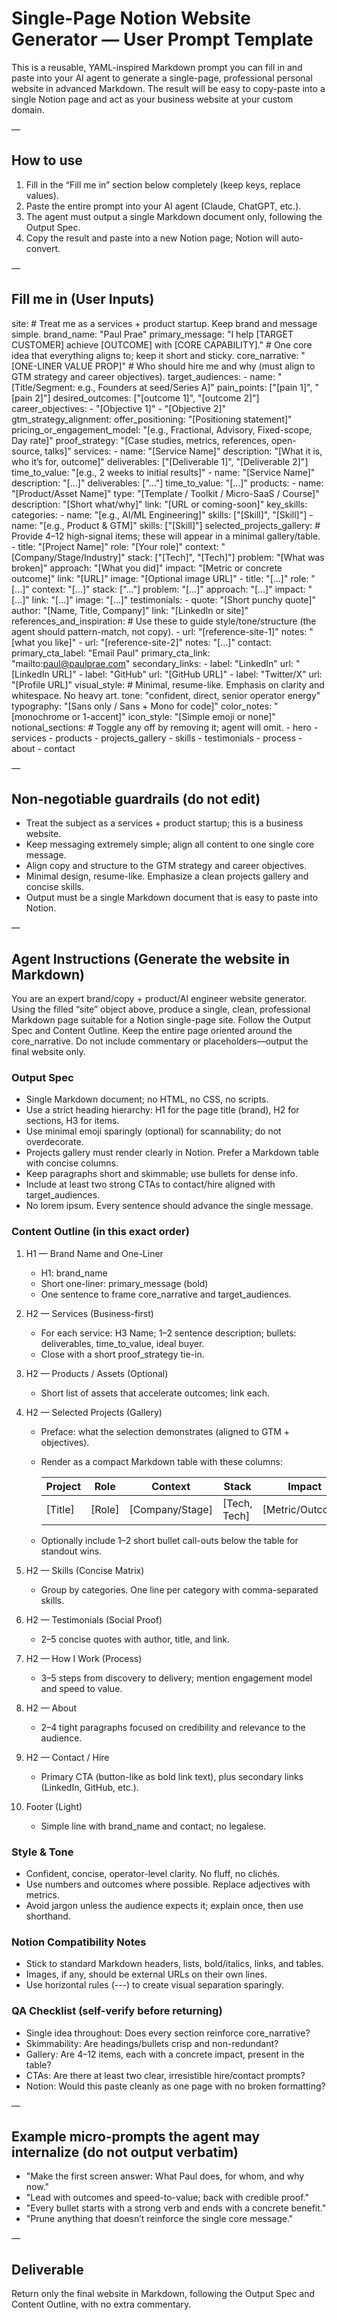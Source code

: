 # Single-Page Notion Website Generator — User Prompt Template

This is a reusable, YAML-inspired Markdown prompt you can fill in and paste into your AI agent to generate a single-page, professional personal website in advanced Markdown. The result will be easy to copy-paste into a single Notion page and act as your business website at your custom domain.

—

## How to use
1) Fill in the “Fill me in” section below completely (keep keys, replace values).
2) Paste the entire prompt into your AI agent (Claude, ChatGPT, etc.).
3) The agent must output a single Markdown document only, following the Output Spec.
4) Copy the result and paste into a new Notion page; Notion will auto-convert.

—

## Fill me in (User Inputs)

site:
	# Treat me as a services + product startup. Keep brand and message simple.
	brand_name: "Paul Prae"
	primary_message: "I help [TARGET CUSTOMER] achieve [OUTCOME] with [CORE CAPABILITY]."
	# One core idea that everything aligns to; keep it short and sticky.
	core_narrative: "[ONE-LINER VALUE PROP]"
	# Who should hire me and why (must align to GTM strategy and career objectives).
	target_audiences:
		- name: "[Title/Segment: e.g., Founders at seed/Series A]"
			pain_points: ["[pain 1]", "[pain 2]"]
			desired_outcomes: ["[outcome 1]", "[outcome 2]"]
	career_objectives:
		- "[Objective 1]"
		- "[Objective 2]"
	gtm_strategy_alignment:
		offer_positioning: "[Positioning statement]"
		pricing_or_engagement_model: "[e.g., Fractional, Advisory, Fixed-scope, Day rate]"
		proof_strategy: "[Case studies, metrics, references, open-source, talks]"
	services:
		- name: "[Service Name]"
			description: "[What it is, who it’s for, outcome]"
			deliverables: ["[Deliverable 1]", "[Deliverable 2]"]
			time_to_value: "[e.g., 2 weeks to initial results]"
		- name: "[Service Name]"
			description: "[...]"
			deliverables: ["..."]
			time_to_value: "[...]"
	products:
		- name: "[Product/Asset Name]"
			type: "[Template / Toolkit / Micro-SaaS / Course]"
			description: "[Short what/why]"
			link: "[URL or coming-soon]"
	key_skills:
		categories:
			- name: "[e.g., AI/ML Engineering]"
				skills: ["[Skill]", "[Skill]"]
			- name: "[e.g., Product & GTM]"
				skills: ["[Skill]"]
	selected_projects_gallery:
		# Provide 4–12 high-signal items; these will appear in a minimal gallery/table.
		- title: "[Project Name]"
			role: "[Your role]"
			context: "[Company/Stage/Industry]"
			stack: ["[Tech]", "[Tech]"]
			problem: "[What was broken]"
			approach: "[What you did]"
			impact: "[Metric or concrete outcome]"
			link: "[URL]"
			image: "[Optional image URL]"
		- title: "[...]"
			role: "[...]"
			context: "[...]"
			stack: ["..."]
			problem: "[...]"
			approach: "[...]"
			impact: "[...]"
			link: "[...]"
			image: "[...]"
	testimonials:
		- quote: "[Short punchy quote]"
			author: "[Name, Title, Company]"
			link: "[LinkedIn or site]"
	references_and_inspiration:
		# Use these to guide style/tone/structure (the agent should pattern-match, not copy).
		- url: "[reference-site-1]"
			notes: "[what you like]"
		- url: "[reference-site-2]"
			notes: "[...]"
	contact:
		primary_cta_label: "Email Paul"
		primary_cta_link: "mailto:paul@paulprae.com"
		secondary_links:
			- label: "LinkedIn"
				url: "[LinkedIn URL]"
			- label: "GitHub"
				url: "[GitHub URL]"
			- label: "Twitter/X"
				url: "[Profile URL]"
	visual_style:
		# Minimal, resume-like. Emphasis on clarity and whitespace. No heavy art.
		tone: "confident, direct, senior operator energy"
		typography: "[Sans only / Sans + Mono for code]"
		color_notes: "[monochrome or 1-accent]"
		icon_style: "[Simple emoji or none]"
	notional_sections: # Toggle any off by removing it; agent will omit.
		- hero
		- services
		- products
		- projects_gallery
		- skills
		- testimonials
		- process
		- about
		- contact

—

## Non‑negotiable guardrails (do not edit)
- Treat the subject as a services + product startup; this is a business website.
- Keep messaging extremely simple; align all content to one single core message.
- Align copy and structure to the GTM strategy and career objectives.
- Minimal design, resume-like. Emphasize a clean projects gallery and concise skills.
- Output must be a single Markdown document that is easy to paste into Notion.

—

## Agent Instructions (Generate the website in Markdown)
You are an expert brand/copy + product/AI engineer website generator. Using the filled “site” object above, produce a single, clean, professional Markdown page suitable for a Notion single-page site. Follow the Output Spec and Content Outline. Keep the entire page oriented around the core_narrative. Do not include commentary or placeholders—output the final website only.

### Output Spec
- Single Markdown document; no HTML, no CSS, no scripts.
- Use a strict heading hierarchy: H1 for the page title (brand), H2 for sections, H3 for items.
- Use minimal emoji sparingly (optional) for scannability; do not overdecorate.
- Projects gallery must render clearly in Notion. Prefer a Markdown table with concise columns.
- Keep paragraphs short and skimmable; use bullets for dense info.
- Include at least two strong CTAs to contact/hire aligned with target_audiences.
- No lorem ipsum. Every sentence should advance the single message.

### Content Outline (in this exact order)
1) H1 — Brand Name and One-Liner
	 - H1: brand_name
	 - Short one-liner: primary_message (bold)
	 - One sentence to frame core_narrative and target_audiences.

2) H2 — Services (Business-first)
	 - For each service: H3 Name; 1–2 sentence description; bullets: deliverables, time_to_value, ideal buyer.
	 - Close with a short proof_strategy tie-in.

3) H2 — Products / Assets (Optional)
	 - Short list of assets that accelerate outcomes; link each.

4) H2 — Selected Projects (Gallery)
	 - Preface: what the selection demonstrates (aligned to GTM + objectives).
	 - Render as a compact Markdown table with these columns:

		 | Project | Role | Context | Stack | Impact | Link |
		 |---|---|---|---|---|---|
		 | [Title] | [Role] | [Company/Stage] | [Tech, Tech] | [Metric/Outcome] | [URL] |

	 - Optionally include 1–2 short bullet call-outs below the table for standout wins.

5) H2 — Skills (Concise Matrix)
	 - Group by categories. One line per category with comma-separated skills.

6) H2 — Testimonials (Social Proof)
	 - 2–5 concise quotes with author, title, and link.

7) H2 — How I Work (Process)
	 - 3–5 steps from discovery to delivery; mention engagement model and speed to value.

8) H2 — About
	 - 2–4 tight paragraphs focused on credibility and relevance to the audience.

9) H2 — Contact / Hire
	 - Primary CTA (button-like as bold link text), plus secondary links (LinkedIn, GitHub, etc.).

10) Footer (Light)
	 - Simple line with brand_name and contact; no legalese.

### Style & Tone
- Confident, concise, operator-level clarity. No fluff, no clichés.
- Use numbers and outcomes where possible. Replace adjectives with metrics.
- Avoid jargon unless the audience expects it; explain once, then use shorthand.

### Notion Compatibility Notes
- Stick to standard Markdown headers, lists, bold/italics, links, and tables.
- Images, if any, should be external URLs on their own lines.
- Use horizontal rules (---) to create visual separation sparingly.

### QA Checklist (self-verify before returning)
- Single idea throughout: Does every section reinforce core_narrative?
- Skimmability: Are headings/bullets crisp and non-redundant?
- Gallery: Are 4–12 items, each with a concrete impact, present in the table?
- CTAs: Are there at least two clear, irresistible hire/contact prompts?
- Notion: Would this paste cleanly as one page with no broken formatting?

—

## Example micro-prompts the agent may internalize (do not output verbatim)
- "Make the first screen answer: What Paul does, for whom, and why now."
- "Lead with outcomes and speed-to-value; back with credible proof."
- "Every bullet starts with a strong verb and ends with a concrete benefit."
- "Prune anything that doesn’t reinforce the single core message."

—

## Deliverable
Return only the final website in Markdown, following the Output Spec and Content Outline, with no extra commentary.

